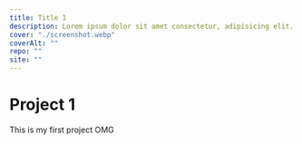 ```yaml
---
title: Title 1
description: Lorem ipsum dolor sit amet consectetur, adipisicing elit. Nesciunt itaque explicabo, obcaecati doloremque culpa officiis iusto libero totam non quae.
cover: "./screenshot.webp"
coverAlt: ""
repo: ""
site: ""
---
```


# Project 1

This is my first project OMG
